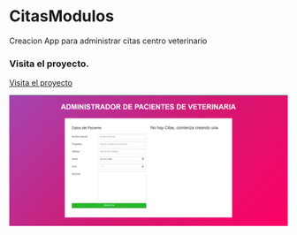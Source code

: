 # CitasModulos
Creacion App para administrar citas centro veterinario


### Visita el proyecto.

[Visita el proyecto](https://miguelpl32.github.io/CitasModulos/)

![](citas-modulos.png)
